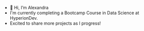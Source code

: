 - 👋 Hi, I’m Alexandra
- I'm currently completing a Bootcamp Course in Data Science at HyperionDev. 
- Excited to share more projects as I progress!

<!---
alexandraerno/alexandraerno is a ✨ special ✨ repository because its `README.md` (this file) appears on your GitHub profile.
You can click the Preview link to take a look at your changes.
--->
